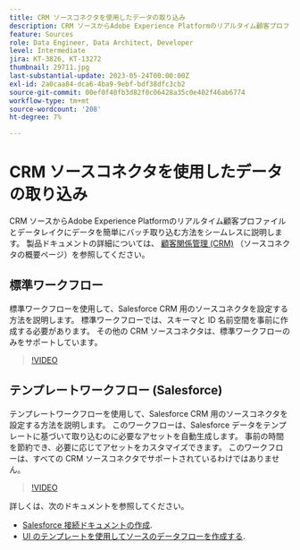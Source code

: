 ```yaml
---
title: CRM ソースコネクタを使用したデータの取り込み
description: CRM ソースからAdobe Experience Platformのリアルタイム顧客プロファイルとデータレイクにデータを簡単にバッチ取り込む方法をシームレスに説明します。
feature: Sources
role: Data Engineer, Data Architect, Developer
level: Intermediate
jira: KT-3826, KT-13272
thumbnail: 29711.jpg
last-substantial-update: 2023-05-24T00:00:00Z
exl-id: 2a0caa84-dca6-4ba9-9ebf-bdf38dfc3cb2
source-git-commit: 00ef0f40fb3d82f0c06428a35c0e402f46ab6774
workflow-type: tm+mt
source-wordcount: '208'
ht-degree: 7%

---
```


# CRM ソースコネクタを使用したデータの取り込み

CRM ソースからAdobe Experience Platformのリアルタイム顧客プロファイルとデータレイクにデータを簡単にバッチ取り込む方法をシームレスに説明します。 製品ドキュメントの詳細については、 [顧客関係管理 (CRM)](https://experienceleague.adobe.com/docs/experience-platform/sources/home.html?lang=en#access-control-for-sources-in-data-ingestion) （ソースコネクタの概要ページ）を参照してください。

## 標準ワークフロー

標準ワークフローを使用して、Salesforce CRM 用のソースコネクタを設定する方法を説明します。 標準ワークフローでは、スキーマと ID 名前空間を事前に作成する必要があります。 その他の CRM ソースコネクタは、標準ワークフローのみをサポートしています。

>[!VIDEO](https://video.tv.adobe.com/v/29711?learn=on)

## テンプレートワークフロー (Salesforce)

テンプレートワークフローを使用して、Salesforce CRM 用のソースコネクタを設定する方法を説明します。 このワークフローは、Salesforce データをテンプレートに基づいて取り込むのに必要なアセットを自動生成します。 事前の時間を節約でき、必要に応じてアセットをカスタマイズできます。 このワークフローは、すべての CRM ソースコネクタでサポートされているわけではありません。

>[!VIDEO](https://video.tv.adobe.com/v/3419422?learn=on)

詳しくは、次のドキュメントを参照してください。
* [Salesforce 接続ドキュメントの作成](https://experienceleague.adobe.com/docs/experience-platform/sources/ui-tutorials/create/crm/salesforce.html).
* [UI のテンプレートを使用してソースのデータフローを作成する](https://experienceleague.adobe.com/docs/experience-platform/sources/ui-tutorials/templates.html#).

